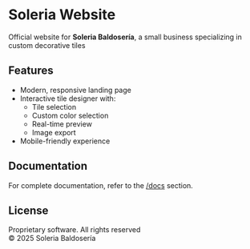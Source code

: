 # Soleria Website

Official website for **Soleria Baldosería**, a small business specializing in custom
decorative tiles

## Features

- Modern, responsive landing page
- Interactive tile designer with:
   - Tile selection
   - Custom color selection
   - Real-time preview
   - Image export
- Mobile-friendly experience

## Documentation

For complete documentation, refer to the [/docs](https://github.com/darianmorat/soleria-website/tree/main/docs) section.

## License

Proprietary software. All rights reserved  
© 2025 Soleria Baldosería
